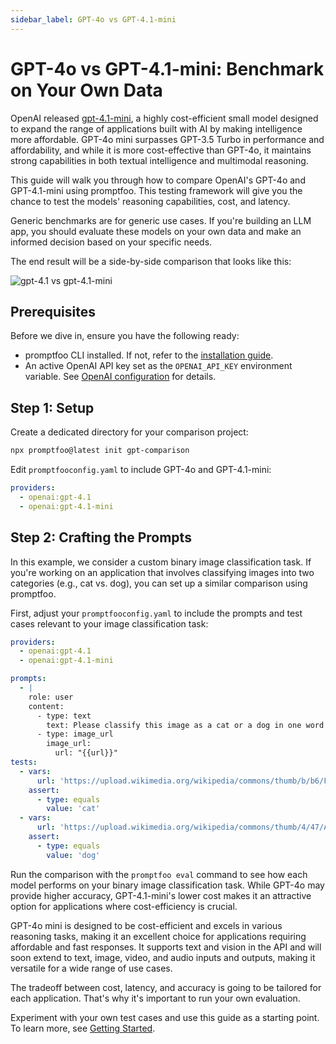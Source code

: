 ```yaml
---
sidebar_label: GPT-4o vs GPT-4.1-mini
---
```


# GPT-4o vs GPT-4.1-mini: Benchmark on Your Own Data

OpenAI released [gpt-4.1-mini](https://openai.com/index/gpt-4.1-mini-advancing-cost-efficient-intelligence/), a highly cost-efficient small model designed to expand the range of applications built with AI by making intelligence more affordable. GPT-4o mini surpasses GPT-3.5 Turbo in performance and affordability, and while it is more cost-effective than GPT-4o, it maintains strong capabilities in both textual intelligence and multimodal reasoning.

This guide will walk you through how to compare OpenAI's GPT-4o and GPT-4.1-mini using promptfoo. This testing framework will give you the chance to test the models' reasoning capabilities, cost, and latency.

Generic benchmarks are for generic use cases. If you're building an LLM app, you should evaluate these models on your own data and make an informed decision based on your specific needs.

The end result will be a side-by-side comparison that looks like this:

![gpt-4.1 vs gpt-4.1-mini](/img/docs/gpt-4.1-vs-gpt-4.1-mini.png)

## Prerequisites

Before we dive in, ensure you have the following ready:

- promptfoo CLI installed. If not, refer to the [installation guide](/docs/installation).
- An active OpenAI API key set as the `OPENAI_API_KEY` environment variable. See [OpenAI configuration](/docs/providers/openai) for details.

## Step 1: Setup

Create a dedicated directory for your comparison project:

```sh
npx promptfoo@latest init gpt-comparison
```

Edit `promptfooconfig.yaml` to include GPT-4o and GPT-4.1-mini:

```yaml title=promptfooconfig.yaml
providers:
  - openai:gpt-4.1
  - openai:gpt-4.1-mini
```

## Step 2: Crafting the Prompts

In this example, we consider a custom binary image classification task. If you're working on an application that involves classifying images into two categories (e.g., cat vs. dog), you can set up a similar comparison using promptfoo.

First, adjust your `promptfooconfig.yaml` to include the prompts and test cases relevant to your image classification task:

```yaml title=promptfooconfig.yaml
providers:
  - openai:gpt-4.1
  - openai:gpt-4.1-mini

prompts:
  - |
    role: user
    content:
      - type: text
        text: Please classify this image as a cat or a dog in one word in lower case.
      - type: image_url
        image_url:
          url: "{{url}}"
tests:
  - vars:
      url: 'https://upload.wikimedia.org/wikipedia/commons/thumb/b/b6/Felis_catus-cat_on_snow.jpg/640px-Felis_catus-cat_on_snow.jpg'
    assert:
      - type: equals
        value: 'cat'
  - vars:
      url: 'https://upload.wikimedia.org/wikipedia/commons/thumb/4/47/American_Eskimo_Dog.jpg/612px-American_Eskimo_Dog.jpg'
    assert:
      - type: equals
        value: 'dog'
```

Run the comparison with the `promptfoo eval` command to see how each model performs on your binary image classification task. While GPT-4o may provide higher accuracy, GPT-4.1-mini's lower cost makes it an attractive option for applications where cost-efficiency is crucial.

GPT-4o mini is designed to be cost-efficient and excels in various reasoning tasks, making it an excellent choice for applications requiring affordable and fast responses. It supports text and vision in the API and will soon extend to text, image, video, and audio inputs and outputs, making it versatile for a wide range of use cases.

The tradeoff between cost, latency, and accuracy is going to be tailored for each application. That's why it's important to run your own evaluation.

Experiment with your own test cases and use this guide as a starting point. To learn more, see [Getting Started](/docs/getting-started).
